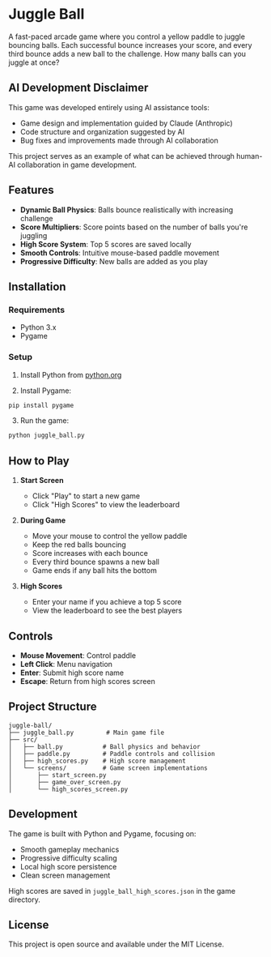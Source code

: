# Juggle Ball

A fast-paced arcade game where you control a yellow paddle to juggle bouncing balls. Each successful bounce increases your score, and every third bounce adds a new ball to the challenge. How many balls can you juggle at once?

## AI Development Disclaimer

This game was developed entirely using AI assistance tools:
- Game design and implementation guided by Claude (Anthropic)
- Code structure and organization suggested by AI
- Bug fixes and improvements made through AI collaboration

This project serves as an example of what can be achieved through human-AI collaboration in game development.

## Features

- **Dynamic Ball Physics**: Balls bounce realistically with increasing challenge
- **Score Multipliers**: Score points based on the number of balls you're juggling
- **High Score System**: Top 5 scores are saved locally
- **Smooth Controls**: Intuitive mouse-based paddle movement
- **Progressive Difficulty**: New balls are added as you play

## Installation

### Requirements
- Python 3.x
- Pygame

### Setup

1. Install Python from [python.org](https://python.org)

2. Install Pygame:
```bash
pip install pygame
```

3. Run the game:
```bash
python juggle_ball.py
```

## How to Play

1. **Start Screen**
   - Click "Play" to start a new game
   - Click "High Scores" to view the leaderboard

2. **During Game**
   - Move your mouse to control the yellow paddle
   - Keep the red balls bouncing
   - Score increases with each bounce
   - Every third bounce spawns a new ball
   - Game ends if any ball hits the bottom

3. **High Scores**
   - Enter your name if you achieve a top 5 score
   - View the leaderboard to see the best players

## Controls

- **Mouse Movement**: Control paddle
- **Left Click**: Menu navigation
- **Enter**: Submit high score name
- **Escape**: Return from high scores screen

## Project Structure

```
juggle-ball/
├── juggle_ball.py         # Main game file
├── src/
│   ├── ball.py           # Ball physics and behavior
│   ├── paddle.py         # Paddle controls and collision
│   ├── high_scores.py    # High score management
│   └── screens/          # Game screen implementations
│       ├── start_screen.py
│       ├── game_over_screen.py
│       └── high_scores_screen.py
```

## Development

The game is built with Python and Pygame, focusing on:
- Smooth gameplay mechanics
- Progressive difficulty scaling
- Local high score persistence
- Clean screen management

High scores are saved in `juggle_ball_high_scores.json` in the game directory.

## License

This project is open source and available under the MIT License. 